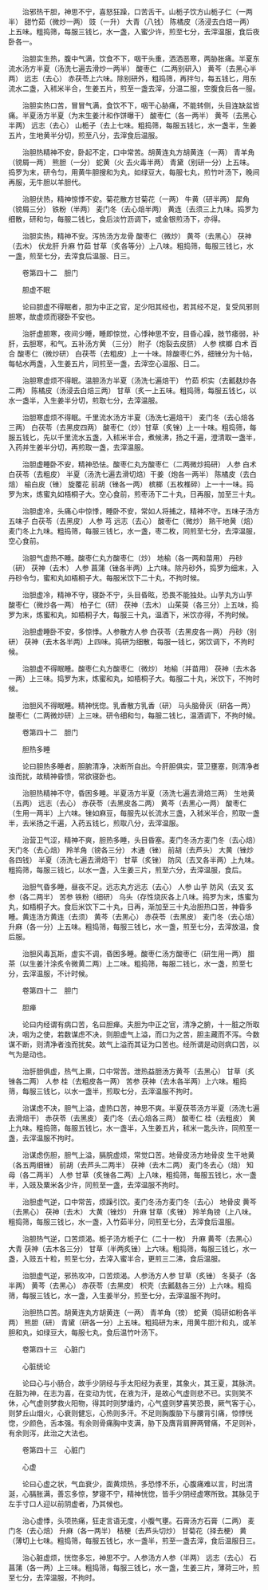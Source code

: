 <!-- { "loadSidebar": true } -->
　　治邪热干胆，神思不宁，喜怒狂躁，口苦舌干。山栀子饮方山栀子仁（一两半） 甜竹茹（微炒一两） 豉（一升） 大青（八钱） 陈橘皮（汤浸去白焙一两）上五味。粗捣筛，每服三钱匕，水一盏，入蜜少许，煎至七分，去滓温服，食后夜卧各一。

　　治胆实生热，腹中气满，饮食不下，咽干头重，洒洒恶寒，两胁胀痛。半夏东流水汤方半夏（汤洗七遍去滑炒一两半） 酸枣仁（二两别研入） 黄芩（去黑心半两） 远志（去心） 赤茯苓上六味。除别研外，粗捣筛，再拌匀，每五钱匕，用东流水二盏，入秫米半合，生姜五片，煎至一盏去滓，分温二服，空腹食后各一服。

　　治胆实热口苦，冒冒气满，食饮不下，咽干心胁痛，不能转侧，头目连缺盆皆痛。半夏汤方半夏（为末生姜汁和作饼曝干） 酸枣仁（各一两半） 黄芩（去黑心半两） 远志（去心） 山栀子（去上七味。粗捣筛，每服五钱匕，水一盏半，生姜五片，生地黄半分切，煎至八分，去滓食后温服。

　　治胆热精神不安，卧起不定，口中常苦。胡黄连丸方胡黄连（一两） 青羊角（镑屑一两） 熊胆（一分） 蛇黄（火 去火毒半两） 青黛（别研一分）上五味。捣罗为末，研令匀，用黄牛胆搜和为丸，如绿豆大，每服七丸，煎竹叶汤下，晚间再服，无牛胆以羊胆代。

　　治胆伏热，精神惊悸不安。菊花散方甘菊花（一两） 牛黄（研半两） 犀角（镑屑三分） 铁粉（半两） 麦门冬（去心焙半两） 黄连（去须三上九味。捣罗为细散，研和匀，每服二钱匕，食后淡竹沥调下，或金银煎汤下，亦得。

　　治胆实热，精神不安。泻热汤方龙骨 酸枣仁（微炒） 黄芩（去黑心） 茯神（去木） 伏龙肝 升麻 竹茹 甘草（炙各等分）上八味。粗捣筛，每服三钱匕，水一盏，煎至七分，去滓食后温服、日三。

　　卷第四十二　胆门

　　胆虚不眠

　　论曰胆虚不得眠者，胆为中正之官，足少阳其经也，若其经不足，复受风邪则胆寒，故虚烦而寝卧不安也。

　　治肝虚胆寒，夜间少睡，睡即惊觉，心悸神思不安，目昏心躁，肢节痿弱，补肝，去胆寒，和气。五补汤方黄 （三分） 附子（炮裂去皮脐） 人参 槟榔 白术 百合 酸枣仁（微炒研） 白茯苓（去粗皮）上一十味。除酸枣仁外，细锉分为十帖，每帖水两盏，入生姜五片，同煎至一盏，去滓空心温服、日二。

　　治胆寒虚烦不得眠。温胆汤方半夏（汤洗七遍焙干） 竹茹 枳实（去瓤麸炒各二两） 陈橘皮（汤浸去白焙三两） 甘草（炙一上五味。粗捣筛，每服五钱匕，以水一盏半，入生姜半分切，煎取七分，去滓温服。

　　治胆寒虚烦不得眠。千里流水汤方半夏（汤洗七遍焙干） 麦门冬（去心焙各三两） 白茯苓（去黑皮四两） 酸枣仁（炒）甘草（炙锉）上一十味。粗捣筛，每服五钱匕，先以千里流水五盏，入秫米半合，煮候沸，扬之千遍，澄清取一盏半，入药并生姜半分切，再煎取一盏，去滓温服。

　　治胆虚睡卧不安，精神恐怯。酸枣仁丸方酸枣仁（二两微炒捣研） 人参 白术 白茯苓（去粗皮） 半夏（汤洗七遍去滑切焙）干姜（炮各一两半） 陈橘皮（去白焙） 榆白皮（锉） 旋覆花 前胡（锉各一两） 槟榔（五枚椎碎）上一十一味。捣罗为末，炼蜜丸如梧桐子大。空心食前，煎枣汤下二十丸，日再服，加至三十丸。

　　治胆虚冷，头痛心中惊悸，睡卧不安，常如人将捕之，精神不守。五味子汤方五味子 白茯苓（去黑皮） 人参 芎 远志（去心） 酸枣仁（微炒） 熟干地黄（焙） 麦门冬上九味。粗捣筛，每服三钱匕，水一盏，枣二枚，同煎至七分，去滓温服，空心食前。

　　治胆气虚热不睡。酸枣仁丸方酸枣仁（炒） 地榆（各一两和苗用） 丹砂（研） 茯神（去木） 人参 菖蒲（锉各半两）上六味。除丹砂外，捣罗为细末，入丹砂令匀，蜜和丸如梧桐子大。每服米饮下二十丸，不拘时候。

　　治胆虚冷，精神不守，寝卧不宁，头目昏眩，恐畏不能独处。山芋丸方山芋 酸枣仁（微炒各一两） 柏子仁（研） 茯神（去木） 山茱萸（各三分）上五味，捣罗为末，炼蜜和丸，如梧桐子大，每服三十丸，温酒下，米饮亦得，不拘时候。

　　治胆虚睡卧不安，多惊悸。人参散方人参 白茯苓（去黑皮各一两） 丹砂（别研） 茯神（去木各半两）上四味。捣研为细散，每服一钱匕，粥饮调下，不拘时候。

　　治胆虚不得眠睡。酸枣仁丸方酸枣仁（微炒） 地榆（并苗用） 茯神（去木各一两）上三味。捣罗为末，炼蜜和丸，如梧桐子大。每服二十丸，米饮下，不拘时候。

　　治胆风不得眠睡。精神恍惚。乳香散方乳香（研） 马头脑骨灰（研各一两） 酸枣仁（二两微炒研）上三味。研令细和匀，每服二钱匕，温酒调下，不拘时候。

　　卷第四十二　胆门

　　胆热多睡

　　论曰胆热多睡者，胆腑清净，决断所自出。今肝胆俱实，营卫壅塞，则清净者浊而扰，故精神昏愦，常欲寝卧也。

　　治胆热精神不守，昏困多睡。半夏汤方半夏（汤洗七遍去滑焙三两） 生地黄（五两） 远志（去心） 赤茯苓（去黑皮各二两） 黄芩（去黑心一两） 酸枣仁（生用一两半）上六味。锉如麻豆，每服先以长流水三盏，入秫米半合，煎取一盏半，去米扬之千遍，入药五钱匕，煎取八分，去滓温服。

　　治营卫气涩，精神不爽，胆热多睡，头目昏塞。麦门冬汤方麦门冬（去心焙） 天门冬（去心焙） 羚羊角（镑各三分） 木通（锉） 前胡（去芦头） 大黄（锉炒各四钱） 半夏（汤洗七遍去滑焙干） 甘草（炙锉） 防风（去叉各半两）上九味。粗捣筛，每服三钱匕，以水一盏，入生姜三片，煎至六分，去滓温服，食后。

　　治胆气昏多睡，昼夜不足。远志丸方远志（去心） 人参 山芋 防风（去叉 玄参（各二两半） 苦参 铁粉（细研） 乌头（存性烧灰各上八味。捣罗为末，炼蜜为丸，如梧桐子大。食后米饮下二十丸，日再，渐加至三十丸治胆热口苦，神昏多睡。黄连汤方黄连（去须） 黄芩（去黑心） 赤茯苓（去黑皮） 麦门冬（去心焙） 升麻（各一分）上五味。粗捣筛，每服三钱匕，水一盏，煎至七分，去滓放温，食后服。

　　治胆风毒瓦斯，虚实不调，昏困多睡。酸枣仁汤方酸枣仁（研生用一两） 腊茶（以生姜汁涂炙令微黄二两）上二味。粗捣筛，每服二钱匕，水一盏，煎至七分，去滓温服，不计时候。

　　卷第四十二　胆门

　　胆瘅

　　论曰内经谓有病口苦，名曰胆瘅。夫胆为中正之官，清净之腑，十一脏之所取决，咽为之使，若数谋虑不决，则胆虚气上溢，而口为之苦，胆主藏而不泻。今数谋不断，则清净者浊而扰矣。故气上溢而其证为口苦也。经所谓是动则病口苦，以气为是动也。

　　治肝胆俱虚，热气上熏，口中常苦。泄热益胆汤方黄芩（去黑心） 甘草（炙锉各二两） 人参 桂（去粗皮各一两） 苦参 茯神（去木各半两）上六味。粗捣筛，每服三钱匕，以水一盏半，煎取七分，去滓温服不拘时。

　　治谋虑不决，胆气上溢，虚热口苦，神思不爽。半夏茯苓汤方半夏（汤洗七遍去滑焙干） 赤茯苓（去黑皮） 麦门冬（去心焙各三两） 酸枣仁 桂（去粗皮） 黄上九味。粗捣筛，每服五钱匕，水一盏半，入生姜五片，秫米一匙头许，同煎至一盏，去滓温服不拘时。

　　治谋虑伤胆，胆气上溢，膈脘虚烦，常觉口苦。地骨皮汤方地骨皮 生干地黄（各五两细锉） 前胡（去芦头二两半） 茯神（去木二两） 麦门冬去心（焙） 知母（各二两半） 人参 甘草（炙锉各二两）上八味，粗捣筛，每服五钱匕，水一盏半，入豉及粟米各少许，同煎至一盏，去滓温服不拘时。

　　治胆虚气逆，口中常苦，烦躁引饮。麦门冬汤方麦门冬（去心） 地骨皮 黄芩（去黑心） 茯神（去木） 大黄（锉炒） 升麻 甘草（炙锉） 羚羊角镑（上八味。粗捣筛，每服三钱匕，水一盏，入竹茹半分，同煎至七分，去滓食后温服。

　　治胆热气逆，口苦烦渴。栀子汤方栀子仁（二十一枚） 升麻 黄芩（去黑心） 大青 茯神（去木各三分） 甘草（半两炙锉）上六味。粗捣筛，每服三钱匕，水一盏，入豉五十粒，煎至七分，去滓入蜜半合，更煎三二沸，食后温服。

　　治胆虚气逆，邪热攻冲，口苦烦渴。人参汤方人参 甘草（炙锉） 冬葵子（各半两） 黄芩（去黑心） 赤茯苓（去黑皮） 枳壳（去瓤麸各三分）上六味。粗捣筛，每服三钱匕，水一盏，入生姜半分，煎至七分，去滓温服不拘时。

　　治胆热口苦。胡黄连丸方胡黄连（一两） 青羊角（镑） 蛇黄（捣研如粉各半两） 熊胆（研） 青黛（研各一分）上五味。粗捣研为末，用黄牛胆汁和丸，或羊胆和丸，如绿豆大，每服七丸，食后温竹叶汤下。

　　卷第四十三　心脏门

　　心脏统论

　　论曰心与小肠合，故手少阴经与手太阳经为表里，其象火，其王夏，其脉洪。在脏为神，在志为喜，在变动为忧，在液为汗，是故心气虚则悲不已。实则笑不休，心气虚则梦救火阳物，得其时则梦燔灼，心气盛则梦喜笑恐畏，厥气客于心，则梦丘山烟火，心衰则健忘，心热则多汗。不足则胸腹胁下与腰背引痛，惊悸恍惚，少颜色，舌本强。有余则骨痛胸中支满，胁下及膺背肩胛两臂痛，不足则补，有余则泻，此治之大法也。

　　卷第四十三　心脏门

　　心虚

　　论曰心虚之状，气血衰少，面黄烦热，多恐悸不乐，心腹痛难以言，时出清涎，心膈胀满，善忘多惊，梦寝不宁，精神恍惚，皆手少阴经虚寒所致。其脉见于左手寸口人迎以前阴虚者，乃其候也。

　　治心虚悸，头项热痛，狂走言语无度，小腹气壅。石膏汤方石膏（二两） 麦门冬（去心焙） 升麻（各一两半） 桔梗（去芦头切炒） 甘菊花（择去梗） 黄 （薄切上七味。粗捣筛，每服五钱匕，水一盏半，煎至一盏去滓，食后温服日三。

　　治心脏虚烦，恍惚多忘，神思不宁。人参汤方人参（半两） 远志（去心） 石菖蒲（各一两）上三味。粗捣筛，每服三钱匕，水一盏，生姜三片，薄荷三叶，煎至七分，去滓温服，不拘时。

